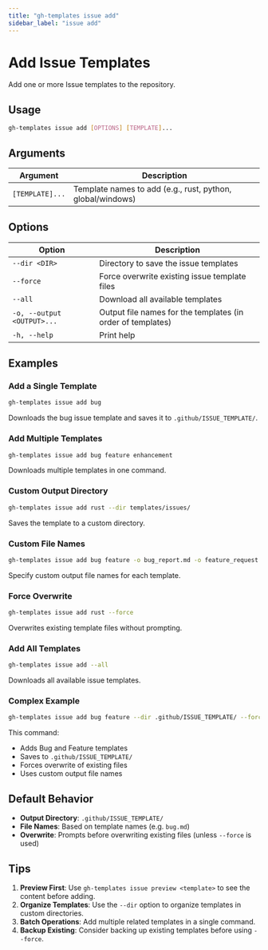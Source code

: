 ```yaml
---
title: "gh-templates issue add"
sidebar_label: "issue add"
---
```


# Add Issue Templates

Add one or more Issue templates to the repository.

## Usage

```bash
gh-templates issue add [OPTIONS] [TEMPLATE]...
```

## Arguments

| Argument        | Description                                                    |
|-----------------|----------------------------------------------------------------|
| `[TEMPLATE]...` | Template names to add (e.g., rust, python, global/windows)     |

## Options

| Option                        | Description                                                      |
|-------------------------------|------------------------------------------------------------------|
| `--dir <DIR>`                 | Directory to save the issue templates                            |
| `--force`                     | Force overwrite existing issue template files                    |
| `--all`                       | Download all available templates                                 |
| `-o, --output <OUTPUT>...`    | Output file names for the templates (in order of templates)      |
| `-h, --help`                  | Print help                                                       |

## Examples

### Add a Single Template

```bash
gh-templates issue add bug
```

Downloads the bug issue template and saves it to `.github/ISSUE_TEMPLATE/`.

### Add Multiple Templates

```bash
gh-templates issue add bug feature enhancement
```

Downloads multiple templates in one command.

### Custom Output Directory

```bash
gh-templates issue add rust --dir templates/issues/
```

Saves the template to a custom directory.

### Custom File Names

```bash
gh-templates issue add bug feature -o bug_report.md -o feature_request.md
```

Specify custom output file names for each template.

### Force Overwrite

```bash
gh-templates issue add rust --force
```

Overwrites existing template files without prompting.

### Add All Templates

```bash
gh-templates issue add --all
```

Downloads all available issue templates.

### Complex Example

```bash
gh-templates issue add bug feature --dir .github/ISSUE_TEMPLATE/ --force -o bug_report.md -o feature_request.md
```

This command:

- Adds Bug and Feature templates
- Saves to `.github/ISSUE_TEMPLATE/`
- Forces overwrite of existing files
- Uses custom output file names

## Default Behavior

- **Output Directory**: `.github/ISSUE_TEMPLATE/`
- **File Names**: Based on template names (e.g. `bug.md`)
- **Overwrite**: Prompts before overwriting existing files (unless `--force` is used)

## Tips

1. **Preview First**: Use `gh-templates issue preview <template>` to see the content before adding.
2. **Organize Templates**: Use the `--dir` option to organize templates in custom directories.
3. **Batch Operations**: Add multiple related templates in a single command.
4. **Backup Existing**: Consider backing up existing templates before using `--force`.
